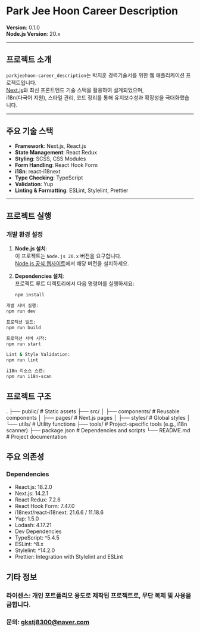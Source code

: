 # Park Jee Hoon Career Description

**Version**: 0.1.0  
**Node.js Version**: 20.x

---

## 프로젝트 소개
`parkjeehoon-career_description`는 박지훈 경력기술서를 위한 웹 애플리케이션 프로젝트입니다.  
[Next.js](https://nextjs.org/)와 최신 프론트엔드 기술 스택을 활용하여 설계되었으며,  
i18n(다국어 지원), 스타일 관리, 코드 정리를 통해 유지보수성과 확장성을 극대화했습니다.

---

## 주요 기술 스택

- **Framework**: Next.js, React.js
- **State Management**: React Redux
- **Styling**: SCSS, CSS Modules
- **Form Handling**: React Hook Form
- **i18n**: react-i18next
- **Type Checking**: TypeScript
- **Validation**: Yup
- **Linting & Formatting**: ESLint, Stylelint, Prettier

---

## 프로젝트 실행

### 개발 환경 설정

1. **Node.js 설치**:  
   이 프로젝트는 `Node.js 20.x` 버전을 요구합니다.  
   [Node.js 공식 웹사이트](https://nodejs.org/)에서 해당 버전을 설치하세요.

2. **Dependencies 설치**:  
   프로젝트 루트 디렉토리에서 다음 명령어를 실행하세요:
   ```bash
   npm install

```bash
개발 서버 실행:
npm run dev
```

```bash
프로덕션 빌드:
npm run build
```

```bash
프로덕션 서버 시작:
npm run start
```

```bash
Lint & Style Validation:
npm run lint
```

```bash
i18n 리소스 스캔:
npm run i18n-scan
```

## 프로젝트 구조
.
├── public/                # Static assets
├── src/
│   ├── components/        # Reusable components
│   ├── pages/             # Next.js pages
│   ├── styles/            # Global styles
│   └── utils/             # Utility functions
├── tools/                 # Project-specific tools (e.g., i18n scanner)
├── package.json           # Dependencies and scripts
└── README.md              # Project documentation

## 주요 의존성
### Dependencies
* React.js: 18.2.0
* Next.js: 14.2.1
* React Redux: 7.2.6
* React Hook Form: 7.47.0
* i18next/react-i18next: 21.6.6 / 11.18.6
* Yup: 1.5.0
* Lodash: 4.17.21
* Dev Dependencies
* TypeScript: ^5.4.5
* ESLint: ^8.x
* Stylelint: ^14.2.0
* Prettier: Integration with Stylelint and ESLint

## 기타 정보
### 라이센스: 개인 포트폴리오 용도로 제작된 프로젝트로, 무단 복제 및 사용을 금합니다.
### 문의: gkstj8300@naver.com
